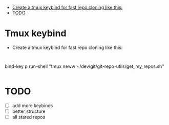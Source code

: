 <!--toc:start-->
- [Create a tmux keybind for fast repo cloning like this:](#create-a-tmux-keybind-for-fast-repo-cloning-like-this)
- [TODO](#todo)
<!--toc:end-->

# Tmux keybind
- Create a tmux keybind for fast repo cloning like this:

```
```
```
```
bind-key p run-shell "tmux neww ~/dev/git/git-repo-utils/get_my_repos.sh"
```
```


# TODO

- [ ] add more keybinds
- [ ] better structure
- [ ] all stared repos
